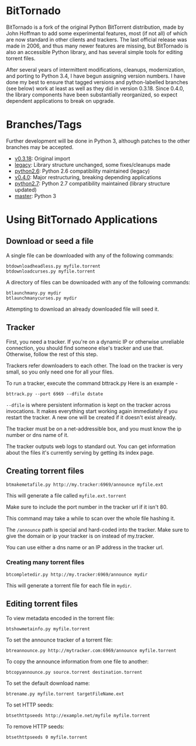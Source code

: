BitTornado
==========

BitTornado is a fork of the original Python BitTorrent distribution, made by
John Hoffman to add some experimental features, most (if not all) of which are
now standard in other clients and trackers. The last official release was made
in 2006, and thus many newer features are missing, but BitTornado is also an
accessible Python library, and has several simple tools for editing torrent
files.

After several years of intermittent modifications, cleanups, modernization, and
porting to Python 3.4, I have begun assigning version numbers. I have done my
best to ensure that tagged versions and python-labelled branches (see below)
work at least as well as they did in version 0.3.18. Since 0.4.0, the library
components have been substantially reorganized, so expect dependent
applications to break on upgrade.

Branches/Tags
=============

Further development will be done in Python 3, although patches to the other
branches may be accepted.

* [v0.3.18](https://github.com/effigies/BitTornado/tree/v0.3.18): Original
    import
* [legacy](https://github.com/effigies/BitTornado/tree/legacy): Library
    structure unchanged, some fixes/cleanups made
* [python2.6](https://github.com/effigies/BitTornado/tree/python2.6): Python
    2.6 compatibility maintained (legacy)
* [v0.4.0](https://github.com/effigies/BitTornado/tree/v0.4.0): Major
    restructuring, breaking depending applications
* [python2.7](https://github.com/effigies/BitTornado/tree/python2.7): Python
    2.7 compatibility maintained (library structure updated)
* [master](https://github.com/effigies/BitTornado/tree/master): Python 3

Using BitTornado Applications
=============================

## Download or seed a file

A single file can be downloaded with any of the following commands:

    btdownloadheadless.py myfile.torrent
    btdownloadcurses.py myfile.torrent

A directory of files can be downloaded with any of the following commands:

    btlaunchmany.py mydir
    btlaunchmanycurses.py mydir

Attempting to download an already downloaded file will seed it.

## Tracker
First, you need a tracker. If you're on a dynamic IP or otherwise 
unreliable connection, you should find someone else's tracker and 
use that. Otherwise, follow the rest of this step.

Trackers refer downloaders to each other. The load on the tracker 
is very small, so you only need one for all your files.

To run a tracker, execute the command bttrack.py Here is an example -

    bttrack.py --port 6969 --dfile dstate

`--dfile` is where persistent information is kept on the tracker across 
invocations. It makes everything start working again immediately if 
you restart the tracker. A new one will be created if it doesn't exist 
already.

The tracker must be on a net-addressible box, and you must know the 
ip number or dns name of it.

The tracker outputs web logs to standard out. You can get information 
about the files it's currently serving by getting its index page. 


## Creating torrent files

    btmakemetafile.py http://my.tracker:6969/announce myfile.ext

This will generate a file called `myfile.ext.torrent`

Make sure to include the port number in the tracker url if it isn't 80.

This command may take a while to scan over the whole file hashing it.

The `/announce` path is special and hard-coded into the tracker. 
Make sure to give the domain or ip your tracker is on instead of 
my.tracker.

You can use either a dns name or an IP address in the tracker url.

### Creating many torrent files

    btcompletedir.py http://my.tracker:6969/announce mydir

This will generate a torrent file for each file in `mydir`.

## Editing torrent files

To view metadata encoded in the torrent file:

    btshowmetainfo.py myfile.torrent

To set the announce tracker of a torrent file:

    btreannounce.py http://mytracker.com:6969/announce myfile.torrent

To copy the announce information from one file to another:

    btcopyannounce.py source.torrent destination.torrent

To set the default download name:

    btrename.py myfile.torrent targetFileName.ext

To set HTTP seeds:

    btsethttpseeds http://example.net/myfile myfile.torrent

To remove HTTP seeds:

    btsethttpseeds 0 myfile.torrent

